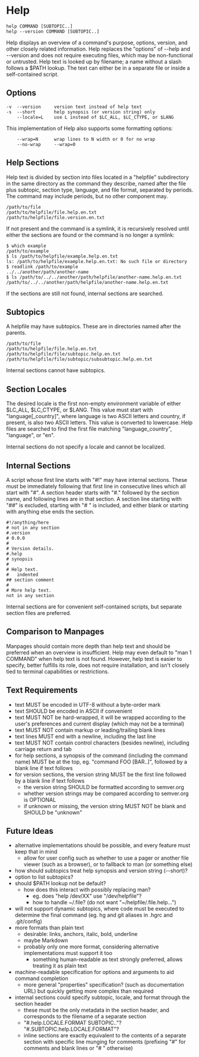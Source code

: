 Help
====

    help COMMAND [SUBTOPIC..]
    help --version COMMAND [SUBTOPIC..]

Help displays an overview of a command's purpose, options, version, and other closely related information.  Help replaces the "options" of --help and --version and does not require executing files, which may be non-functional or untrusted.  Help text is looked up by filename; a name without a slash follows a $PATH lookup.  The text can either be in a separate file or inside a self-contained script.

Options
-------

    -v  --version     version text instead of help text
    -s  --short       help synopsis (or version string) only
        --locale=L    use L instead of $LC_ALL, $LC_CTYPE, or $LANG

This implementation of Help also supports some formatting options:

        --wrap=N      wrap lines to N width or 0 for no wrap
        --no-wrap     --wrap=0


Help Sections
-------------

Help text is divided by section into files located in a "helpfile" subdirectory in the same directory as the command they describe, named after the file plus subtopic, section type, language, and file format, separated by periods.  The command may include periods, but no other component may.

    /path/to/file
    /path/to/helpfile/file.help.en.txt
    /path/to/helpfile/file.version.en.txt

If not present and the command is a symlink, it is recursively resolved until either the sections are found or the command is no longer a symlink:

    $ which example
    /path/to/example
    $ ls /path/to/helpfile/example.help.en.txt
    ls: /path/to/helpfile/example.help.en.txt: No such file or directory
    $ readlink /path/to/example
    ../../another/path/another-name
    $ ls /path/to/../../another/path/helpfile/another-name.help.en.txt
    /path/to/../../another/path/helpfile/another-name.help.en.txt

If the sections are still not found, internal sections are searched.


Subtopics
---------

A helpfile may have subtopics.  These are in directories named after the parents.

    /path/to/file
    /path/to/helpfile/file.help.en.txt
    /path/to/helpfile/file/subtopic.help.en.txt
    /path/to/helpfile/file/subtopic/subsubtopic.help.en.txt

Internal sections cannot have subtopics.


Section Locales
---------------

The desired locale is the first non-empty environment variable of either $LC\_ALL, $LC\_CTYPE, or $LANG.  This value must start with "language[\_country]", where language is two ASCII letters and country, if present, is also two ASCII letters.  This value is converted to lowercase.  Help files are searched to find the first file matching "language\_country", "language", or "en".

Internal sections do not specify a locale and cannot be localized.


Internal Sections
-----------------

A script whose first line starts with "#!" may have internal sections.  These must be immediately following that first line in consecutive lines which all start with "#".  A section header starts with "#." followed by the section name, and following lines are in that section.  A section line starting with "##" is excluded, starting with "# " is included, and either blank or starting with anything else ends the section.

    #!/anything/here
    # not in any section
    #.version
    # 0.0.0
    #
    # Version details.
    #.help
    # synopsis
    #
    # Help text.
    #   indented
    ## section comment
    #
    # More help text.
    not in any section

Internal sections are for convenient self-contained scripts, but separate section files are preferred.


Comparison to Manpages
----------------------

Manpages should contain more depth than help text and should be preferred when an overview is insufficient.  Help may even default to "man 1 COMMAND" when help text is not found.  However, help text is easier to specify, better fulfills its role, does not require installation, and isn't closely tied to terminal capabilities or restrictions.


Text Requirements
-----------------

- text MUST be encoded in UTF-8 without a byte-order mark
- text SHOULD be encoded in ASCII if convenient
- text MUST NOT be hard-wrapped, it will be wrapped according to the user's preferences and current display (which may not be a terminal)
- text MUST NOT contain markup or leading/trailing blank lines
- text lines MUST end with a newline, including the last line
- text MUST NOT contain control characters (besides newline), including carriage return and tab
- for help sections, a synopsis of the command (including the command name) MUST be at the top, eg. "command FOO [BAR..]", followed by a blank line if text follows
- for version sections, the version string MUST be the first line followed by a blank line if text follows
    - the version string SHOULD be formatted according to semver.org
    - whether version strings may be compared according to semver.org is OPTIONAL
    - if unknown or missing, the version string MUST NOT be blank and SHOULD be "unknown"


Future Ideas
------------

- alternative implementations should be possible, and every feature must keep that in mind
    - allow for user config such as whether to use a pager or another file viewer (such as a browser), or to fallback to man (or something else)
- how should subtopics treat help synopsis and version string (--short)?
- option to list subtopics?
- should $PATH lookup not be default?
    - how does this interact with possibly replacing man?
        - eg. does "help /dev/XX" use "/dev/helpfile"?
        - how to handle ~/.file? (do not want "~/helpfile/.file.help...")
- will not support dynamic subtopics, where code must be executed to determine the final command (eg. hg and git aliases in .hgrc and .git/config)
- more formats than plain text
    - desirable: links, anchors, italic, bold, underline
    - maybe Markdown
    - probably only one more format, considering alternative implementations must support it too
        - something human-readable as text strongly preferred, allows treating it as plain text
- machine-readable specification for options and arguments to aid command completion
    - more general "properties" specification? (such as documentation URL) but quickly getting more complex than required
- internal sections could specify subtopic, locale, and format through the section header
    - these must be the only metadata in the section header, and corresponds to the filename of a separate section
    - "#.help.LOCALE.FORMAT SUBTOPIC.."? "#.SUBTOPIC.help.LOCALE.FORMAT"?
    - inline sections are exactly equivalent to the contents of a separate section with specific line munging for comments (prefixing "#" for comments and blank lines or "# " otherwise)
